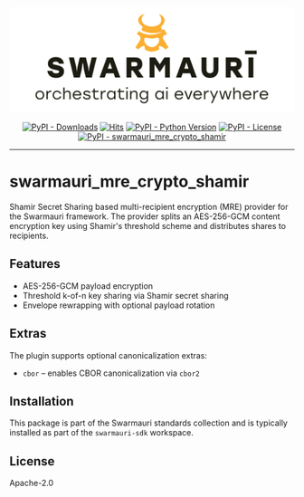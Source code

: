 ![Swarmauri Logo](https://github.com/swarmauri/swarmauri-sdk/blob/3d4d1cfa949399d7019ae9d8f296afba773dfb7f/assets/swarmauri.brand.theme.svg)

<p align="center">
    <a href="https://pypi.org/project/swarmauri_mre_crypto_shamir/">
        <img src="https://img.shields.io/pypi/dm/swarmauri_mre_crypto_shamir" alt="PyPI - Downloads"/></a>
    <a href="https://hits.sh/github.com/swarmauri/swarmauri-sdk/tree/master/pkgs/standards/swarmauri_mre_crypto_shamir/">
        <img alt="Hits" src="https://hits.sh/github.com/swarmauri/swarmauri-sdk/tree/master/pkgs/standards/swarmauri_mre_crypto_shamir.svg"/></a>
    <a href="https://pypi.org/project/swarmauri_mre_crypto_shamir/">
        <img src="https://img.shields.io/pypi/pyversions/swarmauri_mre_crypto_shamir" alt="PyPI - Python Version"/></a>
    <a href="https://pypi.org/project/swarmauri_mre_crypto_shamir/">
        <img src="https://img.shields.io/pypi/l/swarmauri_mre_crypto_shamir" alt="PyPI - License"/></a>
    <a href="https://pypi.org/project/swarmauri_mre_crypto_shamir/">
        <img src="https://img.shields.io/pypi/v/swarmauri_mre_crypto_shamir?label=swarmauri_mre_crypto_shamir&color=green" alt="PyPI - swarmauri_mre_crypto_shamir"/></a>

</p>

---

# swarmauri_mre_crypto_shamir

Shamir Secret Sharing based multi-recipient encryption (MRE) provider for the Swarmauri framework. The provider splits an AES-256-GCM content encryption key using Shamir's threshold scheme and distributes shares to recipients.

## Features
- AES-256-GCM payload encryption
- Threshold k-of-n key sharing via Shamir secret sharing
- Envelope rewrapping with optional payload rotation

## Extras
The plugin supports optional canonicalization extras:
- `cbor` – enables CBOR canonicalization via `cbor2`

## Installation
This package is part of the Swarmauri standards collection and is typically installed as part of the `swarmauri-sdk` workspace.

## License
Apache-2.0
